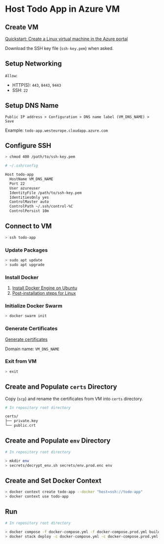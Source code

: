 # Host Todo App in Azure VM

## Create VM

[Quickstart: Create a Linux virtual machine in the Azure portal](https://docs.microsoft.com/en-us/azure/virtual-machines/linux/quick-create-portal)

Download the SSH key file (`ssh-key.pem`) when asked.

## Setup Networking

`Allow`:

- HTTP(S): `443`, `8443`, `9443`
- SSH: `22`

## Setup DNS Name

```text
Public IP address > Configuration > DNS name label (VM_DNS_NAME) > Save
```

Example: `todo-app.westeurope.cloudapp.azure.com`

## Configure SSH

```bash
> chmod 400 /path/to/ssh-key.pem
```

```bash
# ~/.ssh/config

Host todo-app
  HostName VM_DNS_NAME
  Port 22
  User azureuser
  IdentityFile /path/to/ssh-key.pem
  IdentitiesOnly yes
  ControlMaster auto
  ControlPath ~/.ssh/control-%C
  ControlPersist 10m
```

## Connect to VM

```bash
> ssh todo-app
```

### Update Packages

```bash
> sudo apt update
> sudo apt upgrade
```

### Install Docker

1. [Install Docker Engine on Ubuntu](https://docs.docker.com/engine/install/ubuntu/)
2. [Post-installation steps for Linux](https://docs.docker.com/engine/install/linux-postinstall/)

### Initialize Docker Swarm

```bash
> docker swarm init
```

### Generate Certificates

[Generate certificates](certificates.md)

Domain name: `VM_DNS_NAME`

### Exit from VM

```bash
> exit
```

## Create and Populate `certs` Directory

Copy (`scp`) and rename the certificates from VM into `certs` directory.

```bash
# In repository root directory

certs/
├── private.key
└── public.crt
```

## Create and Populate `env` Directory

```bash
# In repository root directory

> mkdir env
> secrets/decrypt_env.sh secrets/env.prod.enc env
```

## Create and Set Docker Context

```bash
> docker context create todo-app --docker "host=ssh://todo-app"
> docker context use todo-app
```

## Run

```bash
# In repository root directory

> docker compose -f docker-compose.yml -f docker-compose.prod.yml build
> docker stack deploy -c docker-compose.yml -c docker-compose.prod.yml todo-app
```
